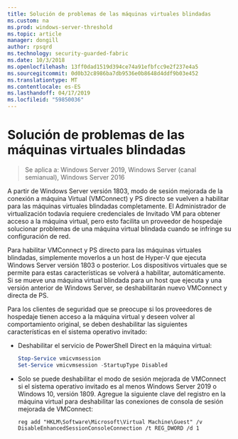```yaml
---
title: Solución de problemas de las máquinas virtuales blindadas
ms.custom: na
ms.prod: windows-server-threshold
ms.topic: article
manager: dongill
author: rpsqrd
ms.technology: security-guarded-fabric
ms.date: 10/3/2018
ms.openlocfilehash: 13ff0dad1519d394ce74a91efbfcc9e2f237e4a5
ms.sourcegitcommit: 0d0b32c8986ba7db9536e0b8648d4ddf9b03e452
ms.translationtype: MT
ms.contentlocale: es-ES
ms.lasthandoff: 04/17/2019
ms.locfileid: "59850036"
---
```

# <a name="troubleshoot-shielded-vms"></a>Solución de problemas de las máquinas virtuales blindadas

>Se aplica a: Windows Server 2019, Windows Server (canal semianual), Windows Server 2016

A partir de Windows Server versión 1803, modo de sesión mejorada de la conexión a máquina Virtual (VMConnect) y PS directo se vuelven a habilitar para las máquinas virtuales blindadas completamente. El Administrador de virtualización todavía requiere credenciales de Invitado VM para obtener acceso a la máquina virtual, pero esto facilita un proveedor de hospedaje solucionar problemas de una máquina virtual blindada cuando se infringe su configuración de red.

Para habilitar VMConnect y PS directo para las máquinas virtuales blindadas, simplemente moverlos a un host de Hyper-V que ejecuta Windows Server versión 1803 o posterior. Los dispositivos virtuales que se permite para estas características se volverá a habilitar, automáticamente. Si se mueve una máquina virtual blindada para un host que ejecuta y una versión anterior de Windows Server, se deshabilitarán nuevo VMConnect y directa de PS.

Para los clientes de seguridad que se preocupe si los proveedores de hospedaje tienen acceso a la máquina virtual y deseen volver al comportamiento original, se deben deshabilitar las siguientes características en el sistema operativo invitado:

- Deshabilitar el servicio de PowerShell Direct en la máquina virtual:

  ```powershell
  Stop-Service vmicvmsession
  Set-Service vmicvmsession -StartupType Disabled
  ```

- Solo se puede deshabilitar el modo de sesión mejorada de VMConnect si el sistema operativo invitado es al menos Windows Server 2019 o Windows 10, versión 1809. Agregue la siguiente clave del registro en la máquina virtual para deshabilitar las conexiones de consola de sesión mejorada de VMConnect:

  ```
  reg add "HKLM\Software\Microsoft\Virtual Machine\Guest" /v DisableEnhancedSessionConsoleConnection /t REG_DWORD /d 1
  ```
